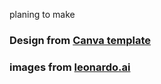 planing to make

### Design from [Canva template](https://www.canva.com/templates/EAEkUCH6gco-red-orange-organic-warm-wedding-website/)

### images from [leonardo.ai](https://leonardo.ai/)
